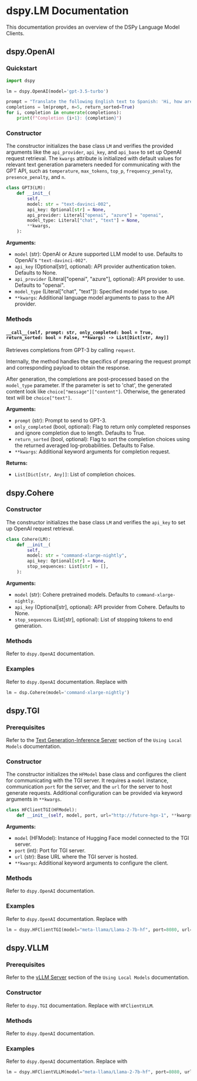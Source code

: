 # dspy.LM Documentation

This documentation provides an overview of the DSPy Language Model Clients.

## dspy.OpenAI

### Quickstart

```python
import dspy

lm = dspy.OpenAI(model='gpt-3.5-turbo')

prompt = "Translate the following English text to Spanish: 'Hi, how are you?'"
completions = lm(prompt, n=5, return_sorted=True)
for i, completion in enumerate(completions):
    print(f"Completion {i+1}: {completion}")
```

### Constructor

The constructor initializes the base class `LM` and verifies the provided arguments like the `api_provider`, `api_key`, and `api_base` to set up OpenAI request retrieval. The `kwargs` attribute is initialized with default values for relevant text generation parameters needed for communicating with the GPT API, such as `temperature`, `max_tokens`, `top_p`, `frequency_penalty`, `presence_penalty`, and `n`.

```python
class GPT3(LM):
    def __init__(
        self,
        model: str = "text-davinci-002",
        api_key: Optional[str] = None,
        api_provider: Literal["openai", "azure"] = "openai",
        model_type: Literal["chat", "text"] = None,
        **kwargs,
    ):
```

**Arguments:**
- `model` (str): OpenAI or Azure supported LLM model to use. Defaults to OpenAI's `"text-davinci-002"`.
- `api_key` (Optional[str], optional): API provider authentication token. Defaults to None.
- `api_provider` (Literal["openai", "azure"], optional): API provider to use. Defaults to "openai".
- `model_type` (Literal["chat", "text"]): Specified model type to use.
- `**kwargs`: Additional language model arguments to pass to the API provider.

### Methods

#### `__call__(self, prompt: str, only_completed: bool = True, return_sorted: bool = False, **kwargs) -> List[Dict[str, Any]]`

Retrieves completions from GPT-3 by calling `request`. 

Internally, the method handles the specifics of preparing the request prompt and corresponding payload to obtain the response.

After generation, the completions are post-processed based on the `model_type` parameter. If the parameter is set to 'chat', the generated content look like `choice["message"]["content"]`. Otherwise, the generated text will be `choice["text"]`.

**Arguments:**
- `prompt` (str): Prompt to send to GPT-3.
- `only_completed` (bool, optional): Flag to return only completed responses and ignore completion due to length. Defaults to True.
- `return_sorted` (bool, optional): Flag to sort the completion choices using the returned averaged log-probabilities. Defaults to False.
- `**kwargs`: Additional keyword arguments for completion request.

**Returns:**
- `List[Dict[str, Any]]`: List of completion choices.

## dspy.Cohere

### Constructor

The constructor initializes the base class `LM` and verifies the `api_key` to set up OpenAI request retrieval.

```python
class Cohere(LM):
    def __init__(
        self,
        model: str = "command-xlarge-nightly",
        api_key: Optional[str] = None,
        stop_sequences: List[str] = [],
    ):
```

**Arguments:**
- `model` (str): Cohere pretrained models. Defaults to `command-xlarge-nightly`.
- `api_key` (Optional[str], optional): API provider from Cohere. Defaults to None.
- `stop_sequences` (List[str], optional): List of stopping tokens to end generation.

### Methods

Refer to `dspy.OpenAI` documentation.

### Examples

Refer to `dspy.OpenAI` documentation. Replace with

```python
lm = dsp.Cohere(model='command-xlarge-nightly')
```

## dspy.TGI

### Prerequisites

Refer to the [Text Generation-Inference Server](https://github.com/stanfordnlp/dspy/blob/local_models_docs/docs/using_local_models.md#text-generation-inference-server) section of the `Using Local Models` documentation.

### Constructor

The constructor initializes the `HFModel` base class and configures the client for communicating with the TGI server. It requires a `model` instance, communication `port` for the server, and the `url` for the server to host generate requests. Additional configuration can be provided via keyword arguments in `**kwargs`.

```python
class HFClientTGI(HFModel):
    def __init__(self, model, port, url="http://future-hgx-1", **kwargs):
```

**Arguments:**
- `model` (HFModel): Instance of Hugging Face model connected to the TGI server.
- `port` (int): Port for TGI server.
- `url` (str): Base URL where the TGI server is hosted. 
- `**kwargs`: Additional keyword arguments to configure the client.

### Methods

Refer to `dspy.OpenAI` documentation.

### Examples

Refer to `dspy.OpenAI` documentation. Replace with

```python
lm = dspy.HFClientTGI(model="meta-llama/Llama-2-7b-hf", port=8080, url="http://localhost")
```

## dspy.VLLM

### Prerequisites

Refer to the [vLLM Server](https://github.com/stanfordnlp/dspy/blob/local_models_docs/docs/using_local_models.md#vllm-server) section of the `Using Local Models` documentation.

### Constructor

Refer to `dspy.TGI` documentation. Replace with `HFClientVLLM`.

### Methods

Refer to `dspy.OpenAI` documentation.

### Examples

Refer to `dspy.OpenAI` documentation. Replace with

```python
lm = dspy.HFClientVLLM(model="meta-llama/Llama-2-7b-hf", port=8080, url="http://localhost")
```